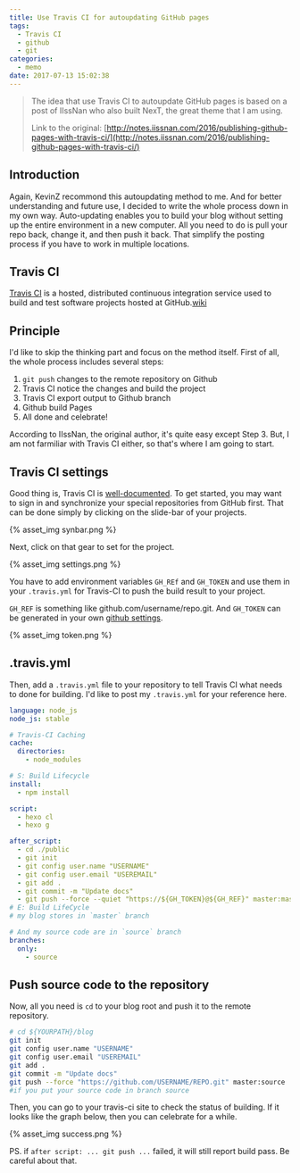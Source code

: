 ```yaml
---
title: Use Travis CI for autoupdating GitHub pages
tags:
  - Travis CI
  - github
  - git
categories:
  - memo
date: 2017-07-13 15:02:38
---
```



>The idea that use Travis CI to autoupdate GitHub pages is based on a post of IIssNan who also built NexT, the great theme that I am using. 
>
>Link to the original: [http://notes.iissnan.com/2016/publishing-github-pages-with-travis-ci/](http://notes.iissnan.com/2016/publishing-github-pages-with-travis-ci/)

## Introduction
Again, KevinZ recommond this autoupdating method to me. And for better understanding and future use, I decided to write the whole process down in my own way.
Auto-updating enables you to build your blog without setting up the entire environment in a new computer. All you need to do is pull your repo back, change it, and then push it back. That simplify the posting process if you have to work in multiple locations. 
<!-- more -->
## Travis CI
[Travis CI](https://travis-ci.org) is a hosted, distributed continuous integration service used to build and test software projects hosted at GitHub.[wiki](https://en.wikipedia.org/wiki/Travis_CI)

## Principle
I'd like to skip the thinking part and focus on the method itself.
First of all, the whole process includes several steps:

1. `git push` changes to the remote repository on Github
2. Travis CI notice the changes and build the project
3. Travis CI export output to Github branch
4. Github build Pages
5. All done and celebrate!

According to IIssNan, the original author, it's quite easy except Step 3.
But, I am not farmiliar with Travis CI either, so that's where I am going to start.

## Travis CI settings

Good thing is, Travis CI is [well-documented](https://docs.travis-ci.com/user/getting-started "Getting started"). To get started, you may want to sign in and synchronize your special repositories from GitHub first. That can be done simply by clicking on the slide-bar of your projects.

{% asset_img synbar.png %}

Next, click on that gear to set for the project. 

{% asset_img settings.png %}

You have to add environment variables `GH_REf` and `GH_TOKEN` and use them in your `.travis.yml` for Travis-CI to push the build result to your project. 

`GH_REF` is something like github.com/username/repo.git.
And `GH_TOKEN` can be generated in your own [github settings](https://github.com/settings/tokens). 

{% asset_img token.png %}

## .travis.yml

Then, add a `.travis.yml` file to your repository to tell Travis CI what needs to done for building. I'd like to post my `.travis.yml` for your reference here.

```yaml
language: node_js
node_js: stable

# Travis-CI Caching
cache:
  directories:
    - node_modules

# S: Build Lifecycle
install:
  - npm install

script:
  - hexo cl
  - hexo g

after_script:
  - cd ./public
  - git init
  - git config user.name "USERNAME"
  - git config user.email "USEREMAIL"
  - git add .
  - git commit -m "Update docs"
  - git push --force --quiet "https://${GH_TOKEN}@${GH_REF}" master:master
# E: Build LifeCycle
# my blog stores in `master` branch

# And my source code are in `source` branch
branches:
  only:
    - source 
```

## Push source code to the repository
Now, all you need is `cd` to your blog root and push it to the remote repository. 
```bash
# cd ${YOURPATH}/blog
git init
git config user.name "USERNAME"
git config user.email "USEREMAIL"
git add .
git commit -m "Update docs"
git push --force "https://github.com/USERNAME/REPO.git" master:source 
#if you put your source code in branch source
```

Then, you can go to your travis-ci site to check the status of building. If it looks like the graph below, then you can celebrate for a while.

{% asset_img success.png %}

PS. if `after script: ... git push ...` failed, it will still report build pass. Be careful about that.

